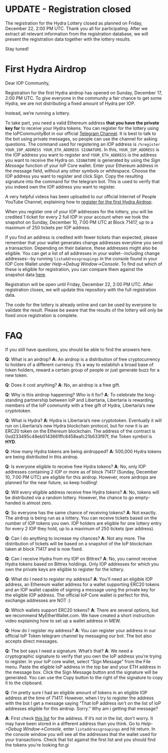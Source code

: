UPDATE - Registration closed
============================

The registration for the Hydra Lottery closed as planned on Friday, December 22, 2:00 PM UTC. Thank you all for participating. After we extract all relevant information from the registration database, we will present the registration data together with the lottery results.

Stay tuned!


First Hydra Airdrop
===================

Dear IOP Community,

Registration for the first Hydra airdrop has opened on Sunday, December 17, 2:00 PM UTC. To give everyone in the community a fair chance to get some Hydra, we are not distributing a fixed amount of Hydra per IOP.

Instead, we’re running a lottery.

To take part, you need a valid Ethereum address **that you have the private key for** to receive your Hydra tokens. You can register for the lottery using the IoPCommunityBot in our official [Telegram Channel](https://t.me/IoPofficial). It is best to talk to the bot using private messages, so people can use the channel for asking questions. The command used for registering an IOP address is `/%register YOUR_IOP_ADDRESS YOUR_ETH_ADDRESS SIGNATURE`. In this, `YOUR_IOP_ADDRESS` is the IOP address you want to register and `YOUR_ETH_ADDRESS` is the address you want to receive the Hydra on. `SIGNATURE` is generated by using the *Sign Message* function of your IoP Core wallet. Enter your Ethereum address in the message field, without any other symbols or whitespace. Choose the IOP address you want to register and click *Sign*. Copy the resulting signature into the command for the telegram bot. This is used to verify that you indeed own the IOP address you want to register.

A very helpful videos has been uploaded to our official Internet of People YouTube Channel, explaining how to [register for the first Hydra Airdrop](https://youtu.be/hvMySKfQZ7Q).

When you register one of your IOP addresses for the lottery, you will be credited 1 ticket for every 2 full IOP in your account when we took the snapshot on Sunday, December 10, 7:00 PM UTC at Block 71417, up to a maximum of 250 tickets per IOP address. 

If you find an address is credited with fewer tickets than expected, please remember that your wallet generates change addresses everytime you send a transaction. Depending on their balance, these addresses might also be eligible. You can get a list of all addresses in your wallet--including change addresses--by running `listaddressgroupings` in the console found in your IOP Core Wallet under *Help->Debug Window->Console*. To find out which of these is eligible for registration, you can compare them against the snapshot data [here](src/data/snapshot.json). 

Registration will be open until Friday, December 22, 2:00 PM UTC. After registration closes, we will update this repository with the full registration data. 

The code for the lottery is already online and can be used by everyone to validate the result. Please be aware that the results of the lottery will only be fixed once registration is complete.

# FAQ

If you still have questions, you should be able to find the answers here.

**Q**: What is an airdrop?
**A**: An airdrop is a distribution of free cryptocurrency to holders of a different currency. It’s a way to establish a broad base of token holders, reward a certain group of people or just generate buzz for a new token.

**Q**: Does it cost anything?
**A**: No, an airdrop is a free gift.

**Q**: Why is this airdrop happening? Who is it for?
**A**: To celebrate the long-standing partnership between IoP and Libertaria, Libertaria is rewarding members of the IoP community with a free gift of Hydra, Libertaria’s new cryptotoken.

**Q**: What is Hydra?
**A**: Hydra is Libertaria’s new cryptotoken. Eventually it will run on Libertaria’s new Hydra blockchain protocol, but for now it is an ERC20 token on the Ethereum blockchain. The address of the contract is 0xd233495c48eb0143661ffc8458eafc21b633f97f, the Token symbol is **HYD**.

**Q**: How many Hydra tokens are being airdropped?
**A**: 500,000 Hydra tokens are being distributed in this airdrop.

**Q**: Is everyone eligible to receive free Hydra tokens?
**A**: No, only IOP addresses containing 2 IOP or more as of block 71417 (Sunday, December 10, 7:00 PM UTC) are eligible for this airdrop. However, more airdrops are planned for the near future, so keep hodling!

**Q**: Will every eligible address receive free Hydra tokens?
**A**: No, tokens will be distributed via a random lottery. However, the chance to go empty-handed is almost zero.

**Q**: So everyone has the same chance of receiving tokens?
**A**: Not exactly. The airdrop is being run as a lottery. You can receive tickets based on the number of IOP tokens you own. IOP holders are eligible for one lottery entry for every 2 IOP they hold, up to a maximum of 250 tickets (per address).

**Q**: Can I do anything to increase my chances?
**A**: Not any more. The distribution of tickets will be based on a snapshot of the IoP blockchain taken at block 71417 and is now fixed.

**Q**: Can I receive Hydra from my IOP on Bittrex?
**A**: No, you cannot receive Hydra tokens based on Bittrex holdings. Only IOP addresses for which you own the private keys are eligible to register for the lottery.

**Q**: What do I need to register my address?
**A**: You’ll need an eligible IOP address, an Ethereum wallet address for a wallet supporting ERC20 tokens and an IOP wallet capable of signing a message using the private key for the eligible IOP address. The official IoP Core wallet is perfect for this, exchange addresses are NOT :)

**Q**: Which wallets support ERC20 tokens?
**A**: There are several options, but we recommend MyEtherWallet.com. We have created a short instruction video explaining how to set up a wallet address in MEW.

**Q**: How do I register my address?
**A**: You can register your address in our official IoP Token telegram channel by messaging our bot. The bot also accepts direct messages.

**Q**: The bot says I need a signature. What’s that?
**A**: We need a cryptographic signature to verify that you own the IoP address you’re trying to register. In your IoP core wallet, select “Sign Message” from the File menu. Paste the eligible IoP address in the top bar and your ETH address in the message box. Click the Sign Message button and the signature will be generated. You can use the Copy button to the right of the signature to copy it to the clipboard.

**Q**: I’m pretty sure I had an eligible amount of tokens in an eligible IOP address at the time of 71417. However, when I try to register the address with the bot I get a message saying “That IoP address isn't on the list of IoP addresses eligible for this airdrop. Sorry.” Why am i getting that message?

**A**: First check [this list](src/data/snapshot.json) for the address. If it’s not in the list, don’t worry. It may have been stored in a different address than you think. Go to *Help->Debug Window->Console*, enter `listaddressgroupings` and hit return. In the console window you will see all the addresses that the wallet used for your transactions. Check that list against the first list and you should find the tokens you’re looking for.gi
